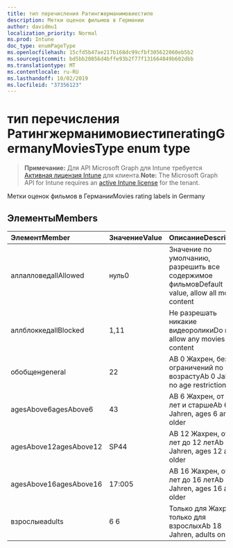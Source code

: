 ```yaml
---
title: тип перечисления Ратингжерманимовиестипе
description: Метки оценок фильмов в Германии
author: davidmu1
localization_priority: Normal
ms.prod: Intune
doc_type: enumPageType
ms.openlocfilehash: 15cfd5b47ae217b168dc99cfbf305622060eb5b2
ms.sourcegitcommit: bd5bb20856d4bffe93b2f77f131664849b602dbb
ms.translationtype: MT
ms.contentlocale: ru-RU
ms.lasthandoff: 10/02/2019
ms.locfileid: "37356123"
---
```

# <a name="ratinggermanymoviestype-enum-type"></a><span data-ttu-id="99e30-103">тип перечисления Ратингжерманимовиестипе</span><span class="sxs-lookup"><span data-stu-id="99e30-103">ratingGermanyMoviesType enum type</span></span>

> <span data-ttu-id="99e30-104">**Примечание:** Для API Microsoft Graph для Intune требуется [Активная лицензия Intune](https://go.microsoft.com/fwlink/?linkid=839381) для клиента.</span><span class="sxs-lookup"><span data-stu-id="99e30-104">**Note:** The Microsoft Graph API for Intune requires an [active Intune license](https://go.microsoft.com/fwlink/?linkid=839381) for the tenant.</span></span>

<span data-ttu-id="99e30-105">Метки оценок фильмов в Германии</span><span class="sxs-lookup"><span data-stu-id="99e30-105">Movies rating labels in Germany</span></span>

## <a name="members"></a><span data-ttu-id="99e30-106">Элементы</span><span class="sxs-lookup"><span data-stu-id="99e30-106">Members</span></span>
|<span data-ttu-id="99e30-107">Элемент</span><span class="sxs-lookup"><span data-stu-id="99e30-107">Member</span></span>|<span data-ttu-id="99e30-108">Значение</span><span class="sxs-lookup"><span data-stu-id="99e30-108">Value</span></span>|<span data-ttu-id="99e30-109">Описание</span><span class="sxs-lookup"><span data-stu-id="99e30-109">Description</span></span>|
|:---|:---|:---|
|<span data-ttu-id="99e30-110">аллалловед</span><span class="sxs-lookup"><span data-stu-id="99e30-110">allAllowed</span></span>|<span data-ttu-id="99e30-111">нуль</span><span class="sxs-lookup"><span data-stu-id="99e30-111">0</span></span>|<span data-ttu-id="99e30-112">Значение по умолчанию, разрешить все содержимое фильмов</span><span class="sxs-lookup"><span data-stu-id="99e30-112">Default value, allow all movies content</span></span>|
|<span data-ttu-id="99e30-113">аллблоккед</span><span class="sxs-lookup"><span data-stu-id="99e30-113">allBlocked</span></span>|<span data-ttu-id="99e30-114">1,1</span><span class="sxs-lookup"><span data-stu-id="99e30-114">1</span></span>|<span data-ttu-id="99e30-115">Не разрешать никакие видеоролики</span><span class="sxs-lookup"><span data-stu-id="99e30-115">Do not allow any movies content</span></span>|
|<span data-ttu-id="99e30-116">обобщен</span><span class="sxs-lookup"><span data-stu-id="99e30-116">general</span></span>|<span data-ttu-id="99e30-117">2</span><span class="sxs-lookup"><span data-stu-id="99e30-117">2</span></span>|<span data-ttu-id="99e30-118">AB 0 Жахрен, без ограничений по возрасту</span><span class="sxs-lookup"><span data-stu-id="99e30-118">Ab 0 Jahren, no age restrictions</span></span>|
|<span data-ttu-id="99e30-119">agesAbove6</span><span class="sxs-lookup"><span data-stu-id="99e30-119">agesAbove6</span></span>|<span data-ttu-id="99e30-120">4</span><span class="sxs-lookup"><span data-stu-id="99e30-120">3</span></span>|<span data-ttu-id="99e30-121">AB 6 Жахрен, от 6 лет и старше</span><span class="sxs-lookup"><span data-stu-id="99e30-121">Ab 6 Jahren, ages 6 and older</span></span>|
|<span data-ttu-id="99e30-122">agesAbove12</span><span class="sxs-lookup"><span data-stu-id="99e30-122">agesAbove12</span></span>|<span data-ttu-id="99e30-123">SP4</span><span class="sxs-lookup"><span data-stu-id="99e30-123">4</span></span>|<span data-ttu-id="99e30-124">AB 12 Жахрен, от 12 лет до 12 лет</span><span class="sxs-lookup"><span data-stu-id="99e30-124">Ab 12 Jahren, ages 12 and older</span></span>|
|<span data-ttu-id="99e30-125">agesAbove16</span><span class="sxs-lookup"><span data-stu-id="99e30-125">agesAbove16</span></span>|<span data-ttu-id="99e30-126">17:00</span><span class="sxs-lookup"><span data-stu-id="99e30-126">5</span></span>|<span data-ttu-id="99e30-127">AB 16 Жахрен, от 16 лет до 16 лет</span><span class="sxs-lookup"><span data-stu-id="99e30-127">Ab 16 Jahren, ages 16 and older</span></span>|
|<span data-ttu-id="99e30-128">взрослые</span><span class="sxs-lookup"><span data-stu-id="99e30-128">adults</span></span>|<span data-ttu-id="99e30-129">6 </span><span class="sxs-lookup"><span data-stu-id="99e30-129">6</span></span>|<span data-ttu-id="99e30-130">Только для Жахрен, только для взрослых</span><span class="sxs-lookup"><span data-stu-id="99e30-130">Ab 18 Jahren, adults only</span></span>|




